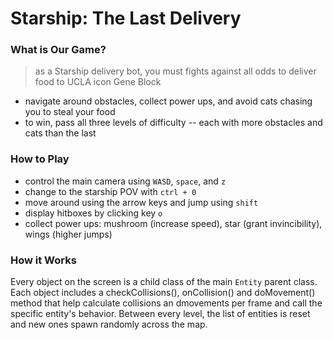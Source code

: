 # Starship: The Last Delivery

### What is Our Game?
> as a Starship delivery bot, you must fights against all odds to deliver food to UCLA icon Gene Block
* navigate around obstacles, collect power ups, and avoid cats chasing you to steal your food
* to win, pass all three levels of difficulty -- each with more obstacles and cats than the last

### How to Play

* control the main camera using ```WASD```, ```space```, and `z`
* change to the starship POV with ```ctrl + 0```
* move around using the arrow keys and jump using ```shift```
* display hitboxes by clicking key ```o```
* collect power ups: mushroom (increase speed), star (grant invincibility), wings (higher jumps)

### How it Works

Every object on the screen is a child class of the main ```Entity``` parent class. Each object includes a checkCollisions(), onCollision() and doMovement() method that help calculate collisions an dmovements per frame and call the specific entity's behavior. Between every level, the list of entities is reset and new ones spawn randomly across the map.

